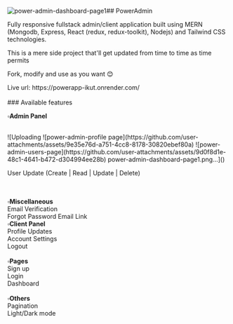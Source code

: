![power-admin-dashboard-page1](https://github.com/user-attachments/assets/8c43031a-625f-4879-bc94-0dfa154e272b)## PowerAdmin
<p>Fully responsive fullstack admin/client application built using MERN (Mongodb, Express, React (redux, redux-toolkit), Nodejs) and Tailwind CSS technologies.</p>
<p>This is a mere side project that'll get updated from time to time as time permits </p>
<p>Fork, modify and use as you want 😊 </p>
Live url: https://powerapp-ikut.onrender.com/
<br>
<br>
### Available features
<p>
  <b>▫️Admin Panel</b>
</p>
  <br>
![Uploading ![power-admin-profile page](https://github.com/user-attachments/assets/9e35e76d-a751-4cc8-8178-30820ebef80a)
![power-admin-users-page](https://github.com/user-attachments/assets/9d0f8d1e-48c1-4641-b472-d304994ee28b)
power-admin-dashboard-page1.png…]()
      <br>
    <p>
User Update (Create | Read | Update | Delete)
    </p>
  <br>
  <br>
  <b>▫️Miscellaneous</b>
  <br>
Email Verification 
  <br>
  Forgot Password Email Link
  <br>
<b>▫️Client Panel</b>
  <br>
Profile Updates 
  <br>
  Account Settings
    <br>
Logout
<br><br>
  <b>▫️Pages</b>
  <br>
Sign up
  <br>
Login
  <br>
Dashboard
  <br>
  <br>
  <b>▫️Others</b>
  <br>
Pagination 
  <br>
Light/Dark mode


